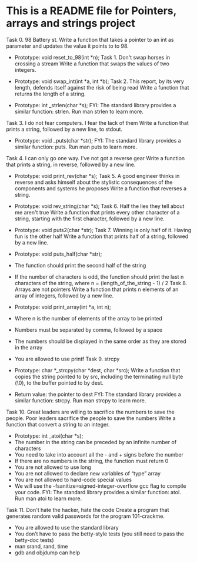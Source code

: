 # This is a README file for Pointers, arrays and strings project



Task 0. 98 Battery st.
Write a function that takes a pointer to an int as parameter and updates the value it points to to 98.

- Prototype: void reset_to_98(int *n);
Task 1. Don't swap horses in crossing a stream
Write a function that swaps the values of two integers.

- Prototype: void swap_int(int *a, int *b);
Task 2. This report, by its very length, defends itself against the risk of being read
Write a function that returns the length of a string.

- Prototype: int _strlen(char *s);
FYI: The standard library provides a similar function: strlen. Run man strlen to learn more.

Task 3. I do not fear computers. I fear the lack of them
Write a function that prints a string, followed by a new line, to stdout.

- Prototype: void _puts(char *str);
FYI: The standard library provides a similar function: puts. Run man puts to learn more.

Task 4. I can only go one way. I've not got a reverse gear
Write a function that prints a string, in reverse, followed by a new line.

- Prototype: void print_rev(char *s);
Task 5. A good engineer thinks in reverse and asks himself about the stylistic consequences of the components and systems he proposes
Write a function that reverses a string.

- Prototype: void rev_string(char *s);
Task 6. Half the lies they tell about me aren't true
Write a function that prints every other character of a string, starting with the first character, followed by a new line.

- Prototype: void puts2(char *str);
Task 7. Winning is only half of it. Having fun is the other half
Write a function that prints half of a string, followed by a new line.

- Prototype: void puts_half(char *str);
- The function should print the second half of the string
- If the number of characters is odd, the function should print the last n characters of the string, where n = (length_of_the_string - 1) / 2
Task 8. Arrays are not pointers
Write a function that prints n elements of an array of integers, followed by a new line.

- Prototype: void print_array(int *a, int n);
- Where n is the number of elements of the array to be printed
- Numbers must be separated by comma, followed by a space
- The numbers should be displayed in the same order as they are stored in the array
- You are allowed to use printf
Task 9. strcpy
 - Prototype: char *_strcpy(char *dest, char *src);
Write a function that copies the string pointed to by src, including the terminating null byte (\0), to the buffer pointed to by dest.

- Return value: the pointer to dest
FYI: The standard library provides a similar function: strcpy. Run man strcpy to learn more.

Task 10. Great leaders are willing to sacrifice the numbers to save the people. Poor leaders sacrifice the people to save the numbers
Write a function that convert a string to an integer.

- Prototype: int _atoi(char *s);
- The number in the string can be preceded by an infinite number of characters
- You need to take into account all the - and + signs before the number
- If there are no numbers in the string, the function must return 0
- You are not allowed to use long
- You are not allowed to declare new variables of “type” array
- You are not allowed to hard-code special values
- We will use the -fsanitize=signed-integer-overflow gcc flag to compile your code.
FYI: The standard library provides a similar function: atoi. Run man atoi to learn more.

Task 11. Don't hate the hacker, hate the code
Create a program that generates random valid passwords for the program 101-crackme.

- You are allowed to use the standard library
- You don’t have to pass the betty-style tests (you still need to pass the betty-doc tests)
- man srand, rand, time
- gdb and objdump can help
